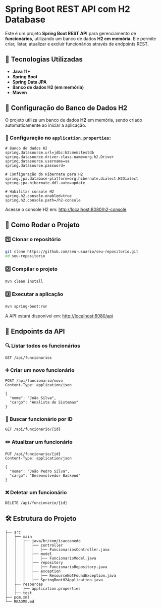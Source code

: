 # Spring Boot REST API com H2 Database

Este é um projeto **Spring Boot REST API** para gerenciamento de **funcionários**, utilizando um banco de dados **H2 em memória**. Ele permite criar, listar, atualizar e excluir funcionários através de endpoints REST.

## 📌 Tecnologias Utilizadas

- **Java 11+**
- **Spring Boot**
- **Spring Data JPA**
- **Banco de dados H2 (em memória)**
- **Maven**

## 🚀 Configuração do Banco de Dados H2

O projeto utiliza um banco de dados **H2** em memória, sendo criado automaticamente ao iniciar a aplicação.

### 📄 Configuração no `application.properties`:
```properties
# Banco de dados H2
spring.datasource.url=jdbc:h2:mem:testdb
spring.datasource.driver-class-name=org.h2.Driver
spring.datasource.username=sa
spring.datasource.password=

# Configuração do Hibernate para H2
spring.jpa.database-platform=org.hibernate.dialect.H2Dialect
spring.jpa.hibernate.ddl-auto=update

# Habilitar console H2
spring.h2.console.enabled=true
spring.h2.console.path=/h2-console
```
Acesse o console H2 em: [http://localhost:8080/h2-console](http://localhost:8080/h2-console)

## 🔧 Como Rodar o Projeto

### 1️⃣ Clonar o repositório
```sh
git clone https://github.com/seu-usuario/seu-repositorio.git
cd seu-repositorio
```

### 2️⃣ Compilar o projeto
```sh
mvn clean install
```

### 3️⃣ Executar a aplicação
```sh
mvn spring-boot:run
```

A API estará disponível em: [http://localhost:8080/api](http://localhost:8080/api)

## 📡 Endpoints da API

### 🔍 Listar todos os funcionários
```http
GET /api/funcionarios
```

### ➕ Criar um novo funcionário
```http
POST /api/funcionario/novo
Content-Type: application/json

{
  "nome": "João Silva",
  "cargo": "Analista de Sistemas"
}
```

### 🔎 Buscar funcionário por ID
```http
GET /api/funcionario/{id}
```

### ✏️ Atualizar um funcionário
```http
PUT /api/funcionario/{id}
Content-Type: application/json

{
  "nome": "João Pedro Silva",
  "cargo": "Desenvolvedor Backend"
}
```

### ❌ Deletar um funcionário
```http
DELETE /api/funcionario/{id}
```

## 🛠 Estrutura do Projeto
```
├── src
│   ├── main
│   │   ├── java/br/com/isaccanedo
│   │   │   ├── controller
│   │   │   │   ├── FuncionariosController.java
│   │   │   ├── model
│   │   │   │   ├── FuncionarioModel.java
│   │   │   ├── repository
│   │   │   │   ├── FuncionarioRepository.java
│   │   │   ├── exception
│   │   │   │   ├── ResourceNotFoundException.java
│   │   │   ├── SpringBootH2Application.java
│   ├── resources
│   │   ├── application.properties
│   ├── test
├── pom.xml
└── README.md
```